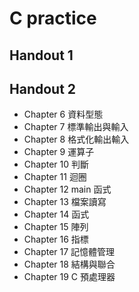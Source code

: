 # C practice

## Handout 1
<!-- [參考資料連結](https://web.fg.tp.edu.tw/~earth/vision/study/cprogram06/C_handout.pdf) -->

## Handout 2

<!-- [參考資料連結](http://dywang.csie.cyut.edu.tw/dywang/download/pdf/clanguage.pdf) -->

+ Chapter 6 資料型態
+ Chapter 7 標準輸出與輸入
+ Chapter 8 格式化輸出輸入
+ Chapter 9 運算子
+ Chapter 10 判斷
+ Chapter 11 迴圈
+ Chapter 12 main 函式
+ Chapter 13 檔案讀寫
+ Chapter 14 函式
+ Chapter 15 陣列
+ Chapter 16 指標
+ Chapter 17 記憶體管理
+ Chapter 18 結構與聯合
+ Chapter 19 C 預處理器
<!--
+ Chapter 20 除錯器 gdb
+ Chapter 21 Strip 程式執行檔瘦身
+ Chapter 22 QtEmbedded porting
-->
